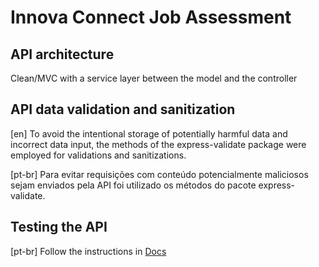 # Innova Connect Job Assessment

## API architecture
Clean/MVC with a service layer between the model and the controller

## API data validation and sanitization
[en] To avoid the intentional storage of potentially harmful data and incorrect
data input, the methods of the express-validate package were employed for
validations and sanitizations.

[pt-br] Para evitar requisições com conteúdo potencialmente maliciosos sejam 
enviados pela API foi utilizado os métodos do pacote express-validate.

## Testing the API
[pt-br] Follow the instructions in [Docs](./docs/API-TESTING.md)